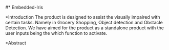 #* Embedded-Iris

*Introduction
The product is designed to assist the visually impaired with certain tasks. Namely in Grocery Shopping, Object detection and Obstacle Detection. We have aimed for the product as a standalone product with the user inputs being the which function to activate.

*Abstract
